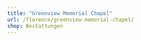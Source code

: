```yaml
---
title: "Greenview Memorial Chapel"
url: /florence/greenview-memorial-chapel/
shop: Bestattungen
---
```

